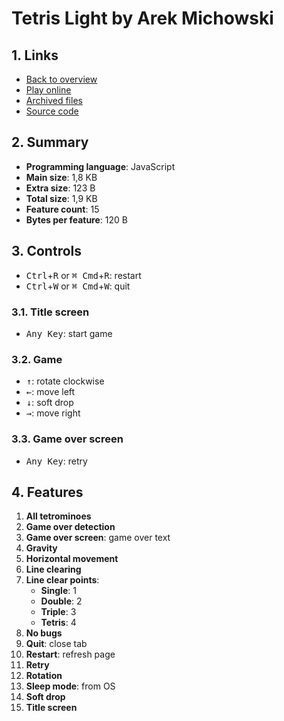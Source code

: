 # Tetris Light by Arek Michowski

## 1. Links

- [Back to overview](../README.md)
- [Play online](https://nineteendo.github.io/tetris4karchive/tetris-light/archive)
- [Archived files](https://github.com/nineteendo/tetris4karchive/tree/main/tetris-light/archive)
- [Source code](https://github.com/michowski/tetris-light)

## 2. Summary

- **Programming language**: JavaScript
- **Main size**: 1,8 KB
- **Extra size**: 123 B
- **Total size**: 1,9 KB
- **Feature count**: 15
- **Bytes per feature**: 120 B

## 3. Controls

- <kbd>Ctrl</kbd>+<kbd>R</kbd> or <kbd>⌘ Cmd</kbd>+<kbd>R</kbd>: restart
- <kbd>Ctrl</kbd>+<kbd>W</kbd> or <kbd>⌘ Cmd</kbd>+<kbd>W</kbd>: quit

### 3.1. Title screen

- <kbd>Any Key</kbd>: start game

### 3.2. Game

- <kbd>↑</kbd>: rotate clockwise
- <kbd>←</kbd>: move left
- <kbd>↓</kbd>: soft drop
- <kbd>→</kbd>: move right

### 3.3. Game over screen

- <kbd>Any Key</kbd>: retry

## 4. Features

1. **All tetrominoes**
2. **Game over detection**
3. **Game over screen**: game over text
4. **Gravity**
5. **Horizontal movement**
6. **Line clearing**
7. **Line clear points**:
    - **Single**: 1
    - **Double**: 2
    - **Triple**: 3
    - **Tetris**: 4
8. **No bugs**
9. **Quit**: close tab
10. **Restart**: refresh page
11. **Retry**
12. **Rotation**
13. **Sleep mode**: from OS
14. **Soft drop**
15. **Title screen**
